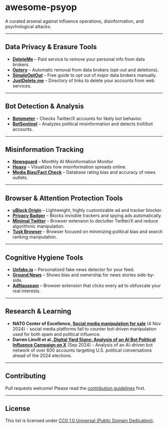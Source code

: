 # awesome-psyop
A curated arsenal against influence operations, disinformation, and psychological attacks.

---

## Data Privacy & Erasure Tools
- **[DeleteMe](https://joindeleteme.com/)** – Paid service to remove your personal info from data brokers.
- **[Optery](https://www.optery.com/)** – Automatic removal from data brokers (opt-out and deletions).
- **[SimpleOptOut](https://simpleoptout.com/)** – Free guide to opt out of major data brokers manually.
- **[JustDelete.me](https://justdelete.me/)** – Directory of links to delete your accounts from web services.

---

## Bot Detection & Analysis
- **[Botometer](https://botometer.osome.iu.edu/)** – Checks Twitter/X accounts for likely bot behavior.
- **[BotSentinel](https://botsentinel.com/)** – Analyzes political misinformation and detects troll/bot accounts.
  
---

## Misinformation Tracking
- **[Newsguard](https://www.newsguardtech.com/ai-misinformation-monitor/)** – Monthly AI Misinformation Monitor
- **[Hoaxy](https://hoaxy.osome.iu.edu/)** – Visualizes how misinformation spreads online.
- **[Media Bias/Fact Check](https://mediabiasfactcheck.com/)** – Database rating bias and accuracy of news outlets.

---

## Browser & Attention Protection Tools
- **[uBlock Origin](https://github.com/gorhill/uBlock)** – Lightweight, highly customizable ad and tracker blocker.
- **[Privacy Badger](https://privacybadger.org/)** – Blocks invisible trackers and spying ads automatically.
- **[Minimal Twitter](https://github.com/typefully/minimal-twitter)** – Browser extension to declutter Twitter/X and reduce algorithmic manipulation.
- **[Tusk Browser](https://tuskbrowser.com/)** – Browser focused on minimizing political bias and search ranking manipulation.

---

## Cognitive Hygiene Tools
- **[Unfake.io](https://unfake.io/)** – Personalized fake news detector for your feed.
- **[Ground News](https://ground.news/)** – Shows bias and ownership for news stories side-by-side.
- **[AdNauseam](https://adnauseam.io/)** – Browser extension that clicks every ad to obfuscate your real interests.

---

## Research & Learning

- **NATO Center of Excellence, [Social media manipulation for sale](https://stratcomcoe.org/publications/social-media-manipulation-for-sale-experiment-on-platform-capabilities-to-detect-and-counter-inauthentic-social-media-engagement/311?utm_source=root2rook.co&utm_medium=newsletter&utm_campaign=newsletter-edition-1)** (4 Nov 2024) - social media platforms fail to counter bot-driven manipulation used for both spam and political influence.
- **Darren Linvill et al.,[Digital Yard Signs: Analysis of an AI Bot Political Influence Campaign on X](https://open.clemson.edu/cgi/viewcontent.cgi?article=1006&context=mfh_reports&utm_source=root2rook.co&utm_medium=newsletter&utm_campaign=newsletter-edition-1)** (Sep 2024) - Analysis of an AI-driven bot network of over 600 accounts targeting U.S. political conversations ahead of the 2024 elections.
---

## Contributing
Pull requests welcome! Please read the [contribution guidelines](CONTRIBUTING.md) first.

---

## License
This list is licensed under [CC0 1.0 Universal (Public Domain Dedication)](https://creativecommons.org/publicdomain/zero/1.0/).
